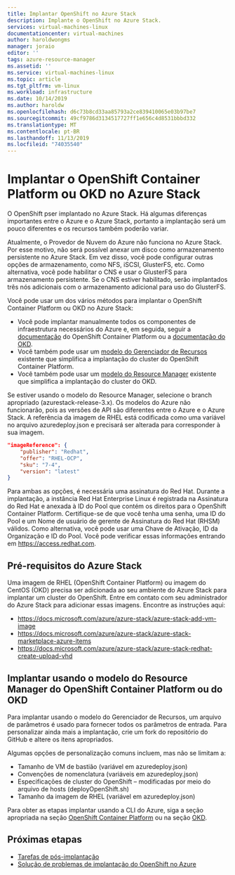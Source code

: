 ```yaml
---
title: Implantar OpenShift no Azure Stack
description: Implante o OpenShift no Azure Stack.
services: virtual-machines-linux
documentationcenter: virtual-machines
author: haroldwongms
manager: joraio
editor: ''
tags: azure-resource-manager
ms.assetid: ''
ms.service: virtual-machines-linux
ms.topic: article
ms.tgt_pltfrm: vm-linux
ms.workload: infrastructure
ms.date: 10/14/2019
ms.author: haroldw
ms.openlocfilehash: d6c73b8cd33aa85793a2ce839410065e03b97be7
ms.sourcegitcommit: 49cf9786d3134517727ff1e656c4d8531bbbd332
ms.translationtype: MT
ms.contentlocale: pt-BR
ms.lasthandoff: 11/13/2019
ms.locfileid: "74035540"
---
```

# <a name="deploy-openshift-container-platform-or-okd-in-azure-stack"></a>Implantar o OpenShift Container Platform ou OKD no Azure Stack

O OpenShift pser implantado no Azure Stack. Há algumas diferenças importantes entre o Azure e o Azure Stack, portanto a implantação será um pouco diferentes e os recursos também poderão variar.

Atualmente, o Provedor de Nuvem do Azure não funciona no Azure Stack. Por esse motivo, não será possível anexar um disco como armazenamento persistente no Azure Stack. Em vez disso, você pode configurar outras opções de armazenamento, como NFS, iSCSI, GlusterFS, etc. Como alternativa, você pode habilitar o CNS e usar o GlusterFS para armazenamento persistente. Se o CNS estiver habilitado, serão implantados três nós adicionais com o armazenamento adicional para uso do GlusterFS.

Você pode usar um dos vários métodos para implantar o OpenShift Container Platform ou OKD no Azure Stack:

- Você pode implantar manualmente todos os componentes de infraestrutura necessários do Azure e, em seguida, seguir a [documentação](https://docs.openshift.com/container-platform) do OpenShift Container Platform ou a [documentação do OKD](https://docs.okd.io).
- Você também pode usar um [modelo do Gerenciador de Recursos](https://github.com/Microsoft/openshift-container-platform/) existente que simplifica a implantação do cluster do OpenShift Container Platform.
- Você também pode usar um [modelo do Resource Manager](https://github.com/Microsoft/openshift-origin) existente que simplifica a implantação do cluster do OKD.

Se estiver usando o modelo do Resource Manager, selecione o branch apropriado (azurestack-release-3.x). Os modelos do Azure não funcionarão, pois as versões de API são diferentes entre o Azure e o Azure Stack. A referência da imagem de RHEL está codificada como uma variável no arquivo azuredeploy.json e precisará ser alterada para corresponder à sua imagem.

```json
"imageReference": {
    "publisher": "Redhat",
    "offer": "RHEL-OCP",
    "sku": "7-4",
    "version": "latest"
}
```

Para ambas as opções, é necessária uma assinatura do Red Hat. Durante a implantação, a instância Red Hat Enterprise Linux é registrada na Assinatura do Red Hat e anexada à ID do Pool que contém os direitos para o OpenShift Container Platform.
Certifique-se de que você tenha uma senha, uma ID do Pool e um Nome de usuário de gerente de Assinatura do Red Hat (RHSM) válidos. Como alternativa, você pode usar uma Chave de Ativação, ID da Organização e ID do Pool.  Você pode verificar essas informações entrando em https://access.redhat.com.

## <a name="azure-stack-prerequisites"></a>Pré-requisitos do Azure Stack

Uma imagem de RHEL (OpenShift Container Platform) ou imagem do CentOS (OKD) precisa ser adicionada ao seu ambiente do Azure Stack para implantar um cluster do OpenShift. Entre em contato com seu administrador do Azure Stack para adicionar essas imagens. Encontre as instruções aqui:

- https://docs.microsoft.com/azure/azure-stack/azure-stack-add-vm-image
- https://docs.microsoft.com/azure/azure-stack/azure-stack-marketplace-azure-items
- https://docs.microsoft.com/azure/azure-stack/azure-stack-redhat-create-upload-vhd

## <a name="deploy-by-using-the-openshift-container-platform-or-okd-resource-manager-template"></a>Implantar usando o modelo do Resource Manager do OpenShift Container Platform ou do OKD

Para implantar usando o modelo do Gerenciador de Recursos, um arquivo de parâmetros é usado para fornecer todos os parâmetros de entrada. Para personalizar ainda mais a implantação, crie um fork do repositório do GitHub e altere os itens apropriados.

Algumas opções de personalização comuns incluem, mas não se limitam a:

- Tamanho de VM de bastião (variável em azuredeploy.json)
- Convenções de nomenclatura (variáveis em azuredeploy.json)
- Especificações de cluster do OpenShift – modificadas por meio do arquivo de hosts (deployOpenShift.sh)
- Tamanho da imagem de RHEL (variável em azuredeploy.json)

Para obter as etapas implantar usando a CLI do Azure, siga a seção apropriada na seção [OpenShift Container Platform](./openshift-container-platform-3x.md) ou na seção [OKD](./openshift-okd.md).

## <a name="next-steps"></a>Próximas etapas

- [Tarefas de pós-implantação](./openshift-container-platform-3x-post-deployment.md)
- [Solução de problemas de implantação do OpenShift no Azure](./openshift-container-platform-3x-troubleshooting.md)